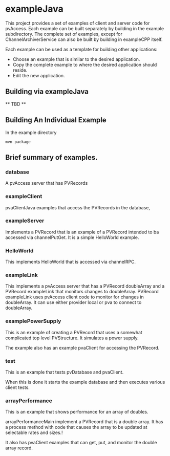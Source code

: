 # exampleJava

This project provides a set of examples of client and server code for pvAccess.
Each example can be built separately by building in the example subdirectory.
The complete set of examples, except for ChannelArchiverService can also be built by building in exampleCPP itself.

Each example can be used as a template for building other applications:

* Choose an example that is similar to the desired application.
* Copy the complete example to where the desired application should reside.
* Edit the new application.

## Building via exampleJava

** TBD **


## Building An Individual Example

In the example directory

    mvn package


## Brief summary of examples.

### database

A pvAccess server that has PVRecords


### exampleClient

pvaClientJava examples that access the PVRecords in the database,


### exampleServer

Implements a PVRecord that is an example of a PVRecord intended to ba accessed via channelPutGet.
It is a simple HelloWorld example.

### HelloWorld

This implements HelloWorld that is accessed via channelRPC.

### exampleLink

This implements a pvAccess server that has a PVRecord doubleArray and a PVRecord exampleLink that monitors changes to doubleArray. PVRecord exampleLink uses pvAccess client code to monitor for changes in doubleArray. It can use either provider local or pva to connect to doubleArray.



### examplePowerSupply

This is an example of creating a PVRecord that uses a somewhat complicated top level PVStructure.
It simulates a power supply.

The example also has an example pvaClient for accessing the PVRecord.


### test

This is an example that tests pvDatabase and pvaClient.   

When this is done it starts the example database and then executes various client tests.

###  arrayPerformance

This is an example that shows performance for an array of doubles.

arrayPerformanceMain implement a PVRecord that is a double array.
It has a process method with code that causes the array to be updated at selectable rates and sizes.!

It also has pvaClient examples that can get, put, and monitor the double array record.



